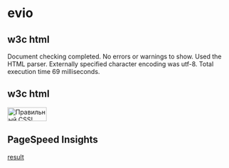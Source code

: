 # evio

<h2>w3c html</h2>
Document checking completed. No errors or warnings to show.
Used the HTML parser. Externally specified character encoding was utf-8.
Total execution time 69 milliseconds.

<h2>w3c html</h2>
<p>
    <a href="https://jigsaw.w3.org/css-validator/check/referer">
        <img style="border:0;width:88px;height:31px"
            src="https://jigsaw.w3.org/css-validator/images/vcss-blue"
            alt="Правильный CSS!" />
    </a>
</p>

<h2>PageSpeed Insights</h2>


[ result ](https://developers.google.com/speed/pagespeed/insights/?hl=RU&url=https%3A%2F%2Feviltwin1.github.io%2Fevio%2F/)


